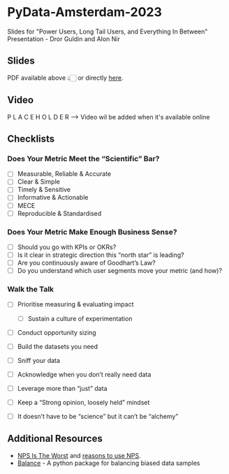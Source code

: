 # PyData-Amsterdam-2023
Slides for "Power Users, Long Tail Users, and Everything In Between" Presentation - Dror Guldin and Alon Nir

## Slides

PDF available above 👆🏻 or directly [here](https://github.com/alonnir/PyData-Amsterdam-2023/blob/main/%5BSharing%20version%5D%20Pydata%20Amsterdam%202023_%20Dror%20Guldin%20%26%20Alon%20Nir_%20Choosing%20Meaningful%20Metrics%20and%20KPIs%20for%20Product%20Strategy.pdf).

## Video

P L A C E H O L D E R  --> Video wil be added when it's available online

## Checklists

### Does Your Metric Meet the “Scientific” Bar?
- [ ] Measurable, Reliable & Accurate
- [ ] Clear & Simple
- [ ] Timely & Sensitive
- [ ] Informative & Actionable
- [ ] MECE
- [ ] Reproducible & Standardised

### Does Your Metric Make Enough Business Sense?
- [ ] Should you go with KPIs or OKRs?
- [ ] Is it clear in strategic direction this “north star” is leading?
- [ ] Are you continuously aware of Goodhart’s Law?
- [ ] Do you understand which user segments move your metric (and how)?

### Walk the Talk
- [ ] Prioritise measuring & evaluating impact
   - [ ] Sustain a culture of experimentation
- [ ] Conduct opportunity sizing
- [ ] Build the datasets you need
- [ ] Sniff your data
- [ ] Acknowledge when you don’t really need data
- [ ] Leverage more than “just” data
- [ ] Keep a “Strong opinion, loosely held” mindset
- [ ] It doesn’t have to be “science” but it can’t be “alchemy”


## Additional Resources
+ [NPS Is The Worst](https://www.npsistheworst.com/) and [reasons to use NPS](https://www.npsistheworst.com/reasons-to-use-nps).
+ [Balance](https://import-balance.org/) - A python package for balancing biased data samples
